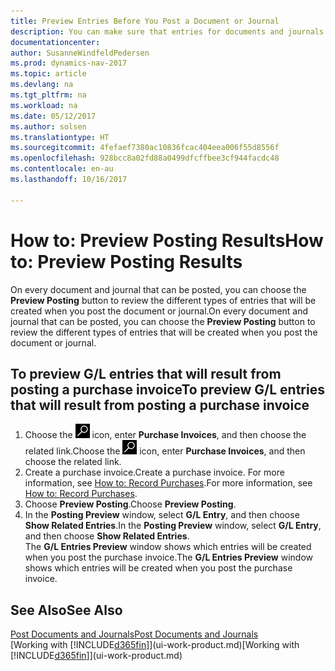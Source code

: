 ```yaml
---
title: Preview Entries Before You Post a Document or Journal
description: You can make sure that entries for documents and journals are accurate before you post them to the general ledger.
documentationcenter: 
author: SusanneWindfeldPedersen
ms.prod: dynamics-nav-2017
ms.topic: article
ms.devlang: na
ms.tgt_pltfrm: na
ms.workload: na
ms.date: 05/12/2017
ms.author: solsen
ms.translationtype: HT
ms.sourcegitcommit: 4fefaef7380ac10836fcac404eea006f55d8556f
ms.openlocfilehash: 928bcc8a02fd88a0499dfcffbee3cf944facdc48
ms.contentlocale: en-au
ms.lasthandoff: 10/16/2017

---
```

# <a name="how-to-preview-posting-results"></a><span data-ttu-id="07093-103">How to: Preview Posting Results</span><span class="sxs-lookup"><span data-stu-id="07093-103">How to: Preview Posting Results</span></span>
<span data-ttu-id="07093-104">On every document and journal that can be posted, you can choose the **Preview Posting** button to review the different types of entries that will be created when you post the document or journal.</span><span class="sxs-lookup"><span data-stu-id="07093-104">On every document and journal that can be posted, you can choose the **Preview Posting** button to review the different types of entries that will be created when you post the document or journal.</span></span>

## <a name="to-preview-gl-entries-that-will-result-from-posting-a-purchase-invoice"></a><span data-ttu-id="07093-105">To preview G/L entries that will result from posting a purchase invoice</span><span class="sxs-lookup"><span data-stu-id="07093-105">To preview G/L entries that will result from posting a purchase invoice</span></span>
1. <span data-ttu-id="07093-106">Choose the ![Search for Page or Report](media/ui-search/search_small.png "Search for Page or Report icon") icon, enter **Purchase Invoices**, and then choose the related link.</span><span class="sxs-lookup"><span data-stu-id="07093-106">Choose the ![Search for Page or Report](media/ui-search/search_small.png "Search for Page or Report icon") icon, enter **Purchase Invoices**, and then choose the related link.</span></span>
2. <span data-ttu-id="07093-107">Create a purchase invoice.</span><span class="sxs-lookup"><span data-stu-id="07093-107">Create a purchase invoice.</span></span> <span data-ttu-id="07093-108">For more information, see [How to: Record Purchases](purchasing-how-record-purchases.md).</span><span class="sxs-lookup"><span data-stu-id="07093-108">For more information, see [How to: Record Purchases](purchasing-how-record-purchases.md).</span></span>
3. <span data-ttu-id="07093-109">Choose **Preview Posting**.</span><span class="sxs-lookup"><span data-stu-id="07093-109">Choose **Preview Posting**.</span></span>
4. <span data-ttu-id="07093-110">In the **Posting Preview** window, select **G/L Entry**, and then choose **Show Related Entries**.</span><span class="sxs-lookup"><span data-stu-id="07093-110">In the **Posting Preview** window, select **G/L Entry**, and then choose **Show Related Entries**.</span></span>  
   <span data-ttu-id="07093-111">The **G/L Entries Preview** window shows which entries will be created when you post the purchase invoice.</span><span class="sxs-lookup"><span data-stu-id="07093-111">The **G/L Entries Preview** window shows which entries will be created when you post the purchase invoice.</span></span>

## <a name="see-also"></a><span data-ttu-id="07093-112">See Also</span><span class="sxs-lookup"><span data-stu-id="07093-112">See Also</span></span>
[<span data-ttu-id="07093-113">Post Documents and Journals</span><span class="sxs-lookup"><span data-stu-id="07093-113">Post Documents and Journals</span></span>](ui-post-documents-journals.md)  
<span data-ttu-id="07093-114">[Working with [!INCLUDE[d365fin](includes/d365fin_md.md)]](ui-work-product.md)</span><span class="sxs-lookup"><span data-stu-id="07093-114">[Working with [!INCLUDE[d365fin](includes/d365fin_md.md)]](ui-work-product.md)</span></span>


